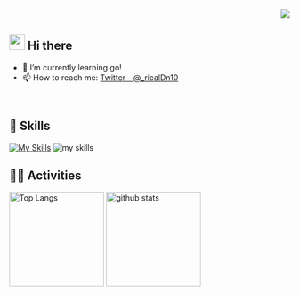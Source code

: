 <!-- 1. GitHub usernameを変更 -->
<div align="right">
  <img src="https://komarev.com/ghpvc/?username=ricalDn10" />
</div>


<!-- 2. プロフィールや連絡先を変更 -->
## <img src="https://media.giphy.com/media/hvRJCLFzcasrR4ia7z/giphy.gif" width="28"> Hi there

- 🌱 I’m currently learning go!
- 📫 How to reach me: [Twitter - @_ricalDn10](https://twitter.com/_ricalDn10)
<br>


<!-- 3. 好きな技術スタックに変更 -->
<!-- ライトモート：theme=light, ダークモート：theme=dark -->
<!-- アイコンの選択肢一覧：https://arc.net/l/quote/zizyykfh -->
## 🌱 Skills
[![My Skills](https://skillicons.dev/icons?i=aws,gcp,azure,react,vue,flutter&perline=3)](https://skillicons.dev)
<img alt="my skills" src="https://skillicons.dev/icons?theme=dark&perline=7&i=c, python, github, html, css, mysql, docker, gemini, discord, notion, ps, ai, proj, ae" />
<br>


<!-- 4. GitHub usernameを変更, 2箇所 -->
<!-- ライトモート：theme=light, ダークモート：theme=vue-dark  -->
## 🏃‍♀️ Activities
<div align="left"> 
  <img alt="Top Langs" height="170px" src="https://github-readme-stats.vercel.app/api?username=ricalDn10&theme=vue-dark&layout=compact" />
  <img alt="github stats" height="170px" src="https://github-readme-stats.vercel.app/api/top-langs/?username=ricalDn10&theme=vue-dark&layout=compact" />
</div>


<!--
This repository is a ✨ _special_ ✨ repository because its `README.md` (this file) appears on your GitHub profile.

Here are some ideas to get you started:

- 🔭 I’m currently working on ...
- 🌱 I’m currently learning ...
- 👯 I’m looking to collaborate on ...
- 🤔 I’m looking for help with ...
- 💬 Ask me about ...
- 📫 How to reach me: ...
- 😄 Pronouns: ...
- ⚡ Fun fact: ...
-->

